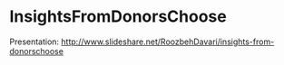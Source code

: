 # InsightsFromDonorsChoose

Presentation: http://www.slideshare.net/RoozbehDavari/insights-from-donorschoose
